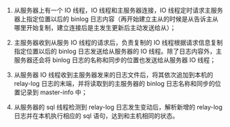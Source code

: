 1) 从服务器上有一个 IO 线程，IO 线程和主服务器连接，IO 线程定时请求主服务器上指定位置以后的 binlog 日志内容（再开始建立主从的时候是从告诉主从哪里开始复制，建立连接后是主发生更新后主动发送给从）；

2) 主服务器收到从服务 IO 线程的请求后，负责复制的 IO 线程根据请求信息复制指定位置以后的 binlog 日志发送给从服务器的 IO 线程。除了日志内容外，主服务器还会将 binlog 日志的名称和同步的位置也发送给从服务器 IO 线程；

3) 从服务器 IO 线程收到主服务器发来的日志文件后，将其依次追加到本机的 relay-log 日志的末端，并将读取到的主服务器的 binlog 日志名称和同步的位置记录到 master-info 中；

4) 从服务器的 sql 线程检测到 relay-log 日志发生变动后，解析新增的 relay-log 日志并在本机执行相应的 sql 语句，达到和主机相同的状态。